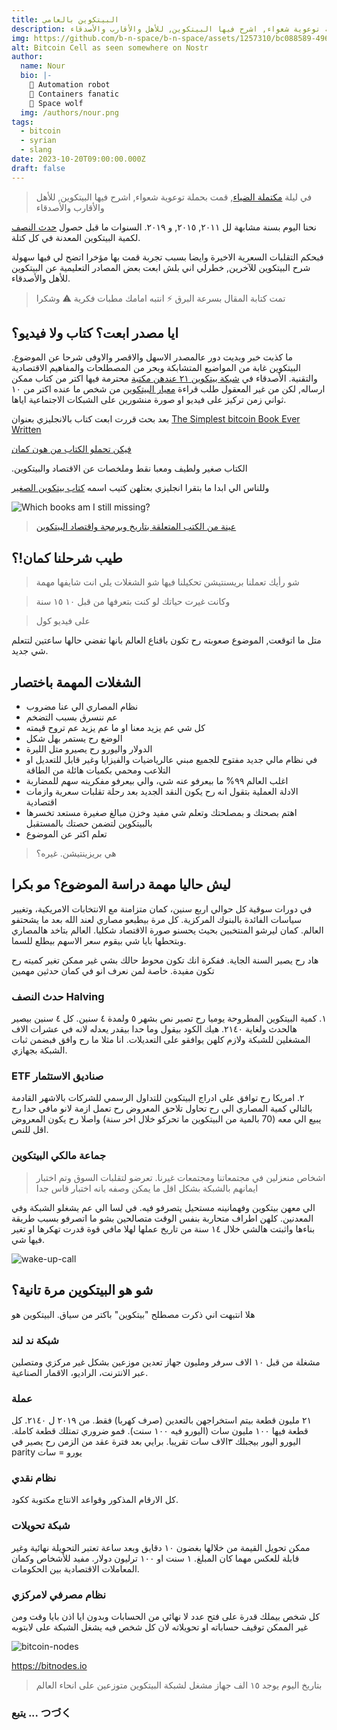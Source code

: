 ```yaml
---
title: البيتكوين بالعامي
description: في ليلة مكتملة الضياء, قمت بحملة توعوية شعواء, اشرح فيها البيتكوين, للأهل والأقارب والأصدقاء
img: https://github.com/b-n-space/b-n-space/assets/1257310/bc088589-4967-49a5-9a41-e647c6c21ee2
alt: Bitcoin Cell as seen somewhere on Nostr
author:
  name: Nour
  bio: |-
    🐍 Automation robot
    🐳 Containers fanatic
    🐺 Space wolf
  img: /authors/nour.png
tags:
  - bitcoin
  - syrian
  - slang
date: 2023-10-20T09:00:00.000Z
draft: false
---
```


> في ليلة [مكتملة الضياء](https://www.youtube.com/watch?v=LlY79zjud-Q&t=4s), قمت بحملة توعوية شعواء, اشرح فيها
> البيتكوين, للأهل والأقارب والأصدقاء

نحنا اليوم بسنة مشابهة لل ٢٠١١, ٢٠١٥, و ٢٠١٩. السنوات ما قبل
حصول [حدث النصف](https://www.rain.com/ar/learn/what-is-bitcoin-halving-and-why-should-you-care) لكمية البيتكوين المعدنة
في كل كتلة.

فبحكم التقلبات السعرية الاخيرة وايضا بسبب تجربة قمت بها مؤخرا اتضح لي فيها سهولة شرح البيتكوين للآخرين, خطرلي اني بلش
ابعت بعض المصادر التعليمية عن البيتكوين للأهل والأصدقاء.

> تمت كتابة المقال بسرعة البرق ⚡️ انتبه امامك مطبات فكرية ⚠️ وشكرا️

## ايا مصدر ابعت؟ كتاب ولا فيديو؟

ما كذبت خبر وبديت دور عالمصدر الاسهل والاقصر والاوفى شرحا عن الموضوع. البيتكوين غابة من المواضيع المتشابكة وبحر من
المصطلحات والمفاهيم الاقتصادية والتقنية. الأصدقاء
في [شبكة بيتكوين ٢١ عندهن مكتبة](https://bitcoinarabic.org/category/books/) محترمة فيها اكتر من كتاب ممكن ارساله,
لكن من غير المعقول طلب قراءة [معيار البيتكوين](https://bitcoinarabic.org/thebitcoinstandard/) من شخص ما عنده اكتر من ١٠
ثواني زمن تركيز على فيديو او صورة منشورين على
الشبكات الاجتماعية اياها.

بعد بحث قررت ابعت كتاب بالانجليزي بعنوان [The Simplest bitcoin Book Ever Written](https://thesimplestbitcoinbook.net/)

[فيكن تحملو الكتاب من هون كمان](https://nour.space/The-Simplest-Bitcoin-Book-by-Keysa-Luna.pdf)

.الكتاب صغير ولطيف ومعبا نقط وملخصات عن الاقتصاد والبيتكوين

وللناس الي ابدا ما بتقرا انجليزي بعتلهن كتيب
اسمه [كتاب بيتكوين الصغير](https://bitcoinarabic.org/little-bitcoin-book/)

![Which books am I still missing?](https://i.redd.it/qtch1yx9x6ub1.jpg)

> [عينة من الكتب المتعلقة بتاريخ وبرمجة واقتصاد البيتكوين](https://www.reddit.com/r/Bitcoin/comments/177smzx/which_books_am_i_still_missing/)

## طيب شرحلنا كمان!؟

> شو رأيك تعملنا بريسنتيشن تحكيلنا فيها شو الشغلات يلي انت شايفها مهمة

> وكانت غيرت حياتك لو كنت بتعرفها من قبل ١٠ ١٥ سنة

> على فيديو كول

متل ما اتوقعت, الموضوع صعوبته رح تكون باقناع العالم بانها تفضي حالها ساعتين لتتعلم شي جديد.

## الشغلات المهمة باختصار

* نظام المصاري الي عنا مضروب
* عم ننسرق بسبب التضخم
* كل شي عم يزيد معنا او ما عم يزيد عم تروح قيمته
* الوضع رح يستمر بهل شكل
* الدولار واليورو رح يصيرو متل الليرة
* في نظام مالي جديد مفتوح للجميع مبني عالرياضيات والفيزايا وغير قابل للتعديل او التلاعب ومحمي بكميات هائلة من الطاقة
* اغلب العالم ٩٩% ما بيعرفو عنه شي، والي بيعرفو مفكرينه سهم للمضاربة
* الادلة العملية بتقول انه رح يكون النقد الجديد بعد رحلة تقلبات سعرية وازمات اقتصادية
* اهتم بصحتك و بمصلحتك وتعلم شي مفيد وخزن مبالغ صغيرة مستعد تخسرها بالبيتكوين لتضمن حصتك بالمستقبل
* تعلم اكتر عن الموضوع

> هي بريزينتيشن. غيره؟

## ليش حاليا مهمة دراسة الموضوع؟ مو بكرا

في دورات سوقية كل حوالي اربع سنين، كمان متزامنة مع الانتخابات الامريكية، وتغيير سياسات الفائدة بالبنوك المركزية.
كل مرة بيطبعو مصاري لعند الله بعد ما يشحتفو العالم. كمان ليرشو المنتخبين بحيث يحسنو صورة الاقتصاد شكليا. العالم بتاخد
هالمصاري وبتحطها بايا شي بيقوم سعر الاسهم بيطلع للسما.

هاد رح يصير السنة الجاية. ففكرة انك تكون محوط حالك بشي غير ممكن تغير كميته رح تكون مفيدة. خاصة لمن نعرف انو في كمان
حدثين مهمين

### حدث النصف Halving

١. كمية البيتكوين المطروحة يوميا رح تصير نص بشهر ٥ ولمدة ٤ سنين. كل ٤ سنين بيصير هالحدث ولغاية ٢١٤٠. هيك الكود بيقول وما
حدا بيقدر يعدله لانه في عشرات الاف المشغلين للشبكة ولازم كلهن يوافقو على التعديلات. انا مثلا ما رح وافق فبضمن ثبات
الشبكة بجهازي.

### ETF صناديق الاستثمار

٢. امريكا رح توافق على ادراج البيتكوين للتداول الرسمي للشركات بالاشهر القادمة بالتالي كمية المصاري الي رح تحاول تلاحق
المعروض رح تعمل ازمة لانو مافي حدا رح يبيع الي معه (70 بالمية من البيتكوين ما تحركو خلال اخر سنة) واصلا رح يكون المعروض
اقل للنص.

### جماعة مالكي البيتكوين

> اشخاص منعزلين في مجتمعاتنا ومجتمعات غيرنا. تعرضو لتقلبات السوق وتم اختبار ايمانهم بالشبكة بشكل اقل ما يمكن وصفه بانه
> اختبار قاس جدا

الي معهن بيتكوين وفهمانينه مستحيل يتصرفو فيه.
في لسا الي عم يشغلو الشبكة وفي المعدنين. كلهن اطراف متحاربة بنفس الوقت متصالحين بشو ما اتصرفو بسبب طريقة بناءها واثبتت
هالشي خلال ١٤ سنة من تاريخ عملها لهلا مافي قوة قدرت تهكرها او تغير فيها شي.

![wake-up-call](https://github.com/b-n-space/b-n-space/assets/1257310/14df8d1b-6869-476d-9952-3c0916e11ef9)

## شو هو البيتكوين مرة تانية؟

هلا انتبهت اني ذكرت مصطلح "بيتكوين" باكتر من سياق. البيتكوين هو

### شبكة ند لند

مشغلة من قبل ١٠ الاف سرفر ومليون جهاز تعدين موزعين بشكل غير مركزي ومتصلين عبر الانترنت، الراديو، الاقمار الصناعية.

### عملة

٢١ مليون قطعة بيتم استخراجهن بالتعدين (صرف كهربا) فقط. من ٢٠١٩ ل ٢١٤٠. كل قطعة فيها ١٠٠ مليون سات (اليورو فيه ١٠٠
سنت). فمو ضروري تمتلك قطعة كاملة. اليورو اليور بيجبلك ٣الاف سات تقريبا. برايي بعد فترة عقد من الزمن رح يصير في parity
يورو = سات

### نظام نقدي

كل الارقام المذكور وقواعد الانتاج مكتوبة ككود.

### شبكة تحويلات

ممكن تحويل القيمة من خلالها بغضون ١٠ دقايق وبعد ساعة تعتبر التحويلة نهائية وغير قابلة للعكس مهما كان
المبلغ. ١ سنت او ١٠٠ ترليون دولار. مفيد للأشخاص وكمان المعاملات الاقتصادية بين الحكومات.

### نظام مصرفي لامركزي

كل شخص بيملك قدرة على فتح عدد لا نهائي من الحسابات وبدون ايا اذن بايا وقت ومن غير الممكن توقيف
حساباته او تحويلاته لان كل شخص فيه يشغل الشبكة على لابتوبه

![bitcoin-nodes](https://github.com/b-n-space/b-n-space/assets/1257310/669e985a-8b02-4130-a755-e92c7b94a8dc)

https://bitnodes.io

> بتاريخ اليوم يوجد ١٥ الف جهاز مشغل لشبكة البيتكوين متوزعين على انحاء العالم

### يتبع ... つづく
